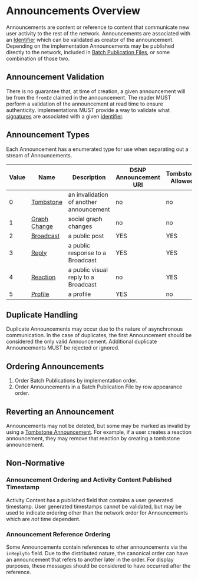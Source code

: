 # Announcements Overview

Announcements are content or reference to content that communicate new user activity to the rest of the network.
Announcements are associated with an [Identifier](DSNP/Identifiers.md) which can be validated as creator of the announcement.
Depending on the implementation Announcements may be published directly to the network, included in [Batch Publication Files](DSNP/BatchPublications.md), or some combination of those two.

## Announcement Validation

There is no guarantee that, at time of creation, a given announcement will be from the `fromId` claimed in the announcement.
The reader MUST perform a validation of the announcement at read time to ensure authenticity.
Implementations MUST provide a way to validate what [signatures](DSNP/Signatures.md) are associated with a given [identifier](DSNP/Identifiers.md).

## Announcement Types

Each Announcement has a enumerated type for use when separating out a stream of Announcements.

| Value | Name | Description | DSNP Announcement URI | Tombstone Allowed |
|------ | ---- | ----------- | --------------------- | ----------------- |
| 0 | [Tombstone](DSNP/Types/Tombstone.md) | an invalidation of another announcement | no | no |
| 1 | [Graph Change](DSNP/Types/GraphChange.md) | social graph changes | no | no |
| 2 | [Broadcast](DSNP/Types/Broadcast.md) | a public post | YES | YES |
| 3 | [Reply](DSNP/Types/Reply.md) | a public response to a Broadcast | YES | YES |
| 4 | [Reaction](DSNP/Types/Reaction.md) | a public visual reply to a Broadcast | no | YES |
| 5 | [Profile](DSNP/Types/Profile.md) | a profile | YES | no |


## Duplicate Handling

Duplicate Announcements may occur due to the nature of asynchronous communication.
In the case of duplicates, the first Announcement should be considered the only valid Announcement.
Additional duplicate Announcements MUST be rejected or ignored.

## Ordering Announcements

1. Order Batch Publications by implementation order.
2. Order Announcements in a Batch Publication File by row appearance order.

## Reverting an Announcement

Announcements may not be deleted, but some may be marked as invalid by using a [Tombstone Announcement](DSNP/Types/Tombstone.md).
For example, if a user creates a reaction announcement, they may remove that reaction by creating a tombstone announcement.


## Non-Normative

### Announcement Ordering and Activity Content Published Timestamp

Activity Content has a published field that contains a user generated timestamp.
User generated timestamps cannot be validated,
but may be used to indicate ordering other than the network order for Announcements which are *not* time dependent.

### Announcement Reference Ordering

Some Announcements contain references to other announcements via the `inReplyTo` field.
Due to the distributed nature, the canonical order can have an announcement that refers to another later in the order.
For display purposes, these messages should be considered to have occurred after the reference.
